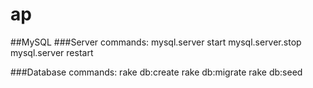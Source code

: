 # ap

##MySQL
###Server commands:
mysql.server start
mysql.server.stop
mysql.server restart

###Database commands:
rake db:create
rake db:migrate
rake db:seed
